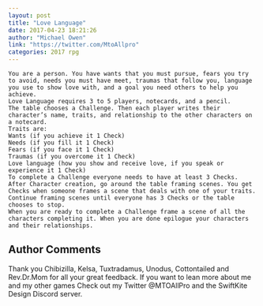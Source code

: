 ```yaml
---
layout: post
title: "Love Language"
date: 2017-04-23 18:21:26
author: "Michael Owen"
link: "https://twitter.com/MtoAllpro"
categories: 2017 rpg
---
```

```
You are a person. You have wants that you must pursue, fears you try to avoid, needs you must have meet, traumas that follow you, language you use to show love with, and a goal you need others to help you achieve.
Love Language requires 3 to 5 players, notecards, and a pencil.
The table chooses a Challenge. Then each player writes their character’s name, traits, and relationship to the other characters on a notecard.
Traits are:
Wants (if you achieve it 1 Check)
Needs (if you fill it 1 Check)
Fears (if you face it 1 Check)
Traumas (if you overcome it 1 Check)
Love language (how you show and receive love, if you speak or experience it 1 Check)
To complete a Challenge everyone needs to have at least 3 Checks.
After Character creation, go around the table framing scenes. You get Checks when someone frames a scene that deals with one of your traits. Continue framing scenes until everyone has 3 Checks or the table chooses to stop.
When you are ready to complete a Challenge frame a scene of all the characters completing it. When you are done epilogue your characters and their relationships.

```
## Author Comments 

Thank you Chibizilla, Kelsa, Tuxtradamus, Unodus, Cottontailed and Rev.Dr.Mom for all your great feedback. If you want to lean more about me and my other games Check out my Twitter @MTOAllPro and the SwiftKite Design Discord server. 
